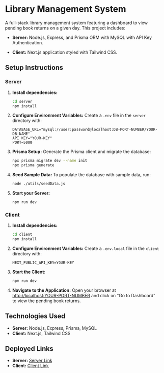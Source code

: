 # Library Management System

A full-stack library management system featuring a dashboard to view pending book returns on a given day. This project includes:

- **Server:** Node.js, Express, and Prisma ORM with MySQL with API Key Authentication.

- **Client:** Next.js application styled with Tailwind CSS.

## Setup Instructions

### Server

1. **Install dependencies:**

   ```bash
   cd server
   npm install
   ```

2. **Configure Environment Variables:**
   Create a `.env` file in the `server` directory with:

   ```env
   DATABASE_URL="mysql://user:password@localhost:DB-PORT-NUMBER/YOUR-DB-NAME"
   API_KEY="YOUR-KEY"
   PORT=5000
   ```

3. **Prisma Setup:**
   Generate the Prisma client and migrate the database:

   ```bash
   npx prisma migrate dev --name init
   npx prisma generate

   ```

4. **Seed Sample Data:**
   To populate the database with sample data, run:

   ```bash
   node ./utils/seedData.js
   ```

5. **Start your Server:**
   ```bash
   npm run dev
   ```

### Client

1. **Install dependencies:**

   ```bash
   cd client
   npm install
   ```

2. **Configure Environment Variables:**
   Create a `.env.local` file in the `client` directory with:

   ```env
   NEXT_PUBLIC_API_KEY=YOUR-KEY
   ```

3. **Start the Client:**

   ```bash
   npm run dev
   ```

4. **Navigate to the Application:**
   Open your browser at [http://localhost:YOUR-PORT-NUMBER](http://localhost:YOUR-PORT-NUMBER) and click on "Go to Dashboard" to view the pending book returns.

## Technologies Used

- **Server:** Node.js, Express, Prisma, MySQL
- **Client:** Next.js, Tailwind CSS

## Deployed Links

- **Server:** [Server Link](https://library-management-dashboard.onrender.com)
- **Client:** [Client Link](https://library-management-dashboard.vercel.app)
